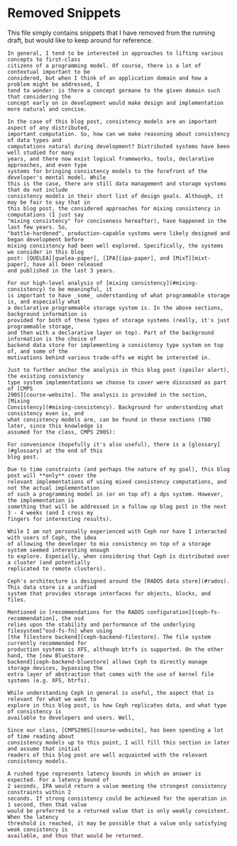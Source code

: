 # Removed Snippets
This file simply contains snippets that I have removed from the running draft, but would like to
keep around for reference.

<!-- -->
    In general, I tend to be interested in approaches to lifting various concepts to first-class
    citizens of a programming model. Of course, there is a lot of contextual important to be
    considered, but when I think of an application domain and how a problem might be addressed, I
    tend to wonder: is there a concept germane to the given domain such that considering the
    concept early on in development would make design and implementation more natural and concise.

    In the case of this blog post, consistency models are an important aspect of any distributed,
    important computation. So, how can we make reasoning about consistency of data types and
    computations natural during development? Distributed systems have been well studied for many
    years, and there now exist logical frameworks, tools, declarative approaches, and even type
    systems for bringing consistency models to the forefront of the developer's mental model. While
    this is the case, there are still data management and storage systems that do not include
    consistency models in their short list of design goals. Although, it may be fair to say that in
    this blog post, the considered approaches for mixing consistency in computations (I just say
    "mixing consistency" for conciseness hereafter), have happened in the last few years. So,
    "battle-hardened", production-capable systems were likely designed and began development before
    mixing consistency had been well explored. Specifically, the systems we consider in this blog
    post: [QUELEA][quelea-paper], [IPA][ipa-paper], and [MixT][mixt-paper], have all been released
    and published in the last 3 years.

<!-- -->
    For our high-level analysis of [mixing consistency](#mixing-consistency) to be meaningful, it
    is important to have _some_ understanding of what programmable storage is, and especially what
    a declarative programmable storage system is. In the above sections, background information is
    provided for both of these types of storage systems (really, it's just programmable storage,
    and then with a declarative layer on top). Part of the background information is the choice of
    backend data store for implementing a consistency type system on top of, and some of the
    motivations behind various trade-offs we might be interested in.

    Just to further anchor the analysis in this blog post (spoiler alert), the existing consistency
    type system implementations we choose to cover were discussed as part of [CMPS
    290S][course-website]. The analysis is provided in the section, [Mixing
    Consistency](#mixing-consistency). Background for understanding what consistency even is, and
    what consistency models are, can be found in these sections (TBD later, since this knowledge is
    assumed for the class, CMPS 290S):

<!-- -->
    For convenience (hopefully it's also useful), there is a [glossary](#glossary) at the end of this
    blog post.

    Due to time constraints (and perhaps the nature of my goal), this blog post will **only** cover the
    relevant implementations of using mixed consistency computations, and not the actual implementation
    of such a programming model in (or on top of) a dps system. However, the implementation is
    something that will be addressed in a follow up blog post in the next 3 - 4 weeks (and I cross my
    fingers for interesting results).

<!-- -->
    While I am not personally experienced with Ceph nor have I interacted with users of Ceph, the idea
    of allowing the developer to mix consistency on top of a storage system seemed interesting enough
    to explore. Especially, when considering that Ceph is distributed over a cluster (and potentially
    replicated to remote clusters).

<!-- -->
    Ceph's architecture is designed around the [RADOS data store](#rados). This data store is a unified
    system that provides storage interfaces for objects, blocks, and files.


<!-- -->
    Mentioned in [recommendations for the RADOS configuration][ceph-fs-recommendation], the osd
    relies upon the stability and performance of the underlying filesystem[^osd-fs-fn] when using
    [the filestore backend][ceph-backend-filestore]. The file system currently recommended for
    production systems is XFS, although btrfs is supported. On the other hand, the [new BlueStore
    backend][ceph-backend-bluestore] allows Ceph to directly manage storage devices, bypassing the
    extra layer of abstraction that comes with the use of kernel file systems (e.g. XFS, btrfs).

    While understanding Ceph in general is useful, the aspect that is relevant for what we want to
    explore in this blog post, is how Ceph replicates data, and what type of consistency is
    available to developers and users. Well, 

<!-- -->
    Since our class, [CMPS290S][course-website], has been spending a lot of time reading about
    consistency models up to this point, I will fill this section in later and assume that initial
    readers of this blog post are well acquainted with the relevant consistency models.

<!-- -->
    A rushed type represents latency bounds in which an answer is expected. For a latency bound of
    2 seconds, IPA would return a value meeting the strongest consistency constraints within 2
    seconds. If strong consistency could be achieved for the operation in 1 second, then that value
    would be preferred to a returned value that is only weakly consistent. When the latency
    threshold is reached, it may be possible that a value only satisfying weak consistency is
    available, and thus that would be returned.
